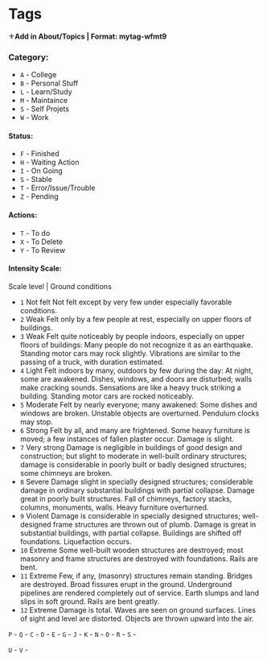 # Tags

⚜**Add in About/Topics | Format: mytag-wfmt9**

### Category:
* `A` - College
* `B` - Personal Stuff
* `L` - Learn/Study
* `M` - Maintaince
* `S` - Self Projets
* `W` - Work

#### Status:
* `F` - Finished
* `H` - Waiting Action
* `I` - On Going
* `S` - Stable
* `T` - Error/Issue/Trouble
* `Z` - Pending

#### Actions:
* `T` - To do
* `X` - To Delete
* `Y` - To Review

#### Intensity Scale:
Scale level |	Ground conditions
* `1` Not felt	Not felt except by very few under especially favorable conditions.
* `2` Weak	Felt only by a few people at rest, especially on upper floors of buildings.
* `3` Weak	Felt quite noticeably by people indoors, especially on upper floors of buildings: Many people do not recognize it as an earthquake. Standing motor cars may rock slightly. Vibrations are similar to the passing of a truck, with duration estimated.
* `4` Light	Felt indoors by many, outdoors by few during the day: At night, some are awakened. Dishes, windows, and doors are disturbed; walls make cracking sounds. Sensations are like a heavy truck striking a building. Standing motor cars are rocked noticeably.
* `5` Moderate	Felt by nearly everyone; many awakened: Some dishes and windows are broken. Unstable objects are overturned. Pendulum clocks may stop.
* `6` Strong	Felt by all, and many are frightened. Some heavy furniture is moved; a few instances of fallen plaster occur. Damage is slight.
* `7` Very strong	Damage is negligible in buildings of good design and construction; but slight to moderate in well-built ordinary structures; damage is considerable in poorly built or badly designed structures; some chimneys are broken.
* `8` Severe	Damage slight in specially designed structures; considerable damage in ordinary substantial buildings with partial collapse. Damage great in poorly built structures. Fall of chimneys, factory stacks, columns, monuments, walls. Heavy furniture overturned.
* `9` Violent	Damage is considerable in specially designed structures; well-designed frame structures are thrown out of plumb. Damage is great in substantial buildings, with partial collapse. Buildings are shifted off foundations. Liquefaction occurs.
* `10` Extreme	Some well-built wooden structures are destroyed; most masonry and frame structures are destroyed with foundations. Rails are bent.
* `11` Extreme	Few, if any, (masonry) structures remain standing. Bridges are destroyed. Broad fissures erupt in the ground. Underground pipelines are rendered completely out of service. Earth slumps and land slips in soft ground. Rails are bent greatly.
* `12` Extreme	Damage is total. Waves are seen on ground surfaces. Lines of sight and level are distorted. Objects are thrown upward into the air.


`P` - 
`Q` - 
`C` - 
`D` - 
`E` - 
`G` - 
`J` - 
`K` - 
`N` - 
`O` - 
`R` - 
`S` - 

`U` - 
`V` - 


